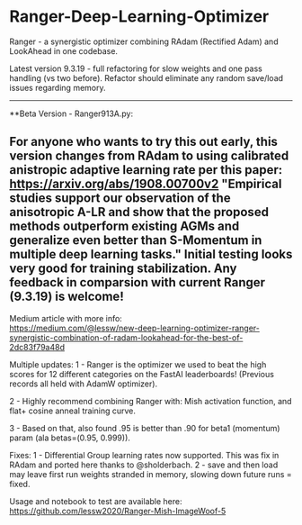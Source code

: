 # Ranger-Deep-Learning-Optimizer
Ranger - a synergistic optimizer combining RAdam (Rectified Adam) and LookAhead in one codebase.

Latest version 9.3.19 - full refactoring for slow weights and one pass handling (vs two before).  Refactor should eliminate any random save/load issues regarding memory.

----------------------------------------------
**Beta Version - Ranger913A.py:

For anyone who wants to try this out early, this version changes from RAdam to using calibrated anistropic adaptive learning rate per this paper:
https://arxiv.org/abs/1908.00700v2
"Empirical studies support our observation of the anisotropic A-LR and show that the proposed methods outperform existing AGMs and generalize even better than S-Momentum in multiple deep learning tasks." 
Initial testing looks very good for training stabilization.  Any feedback in comparsion with current Ranger (9.3.19) is welcome!
----------------------------------------------

Medium article with more info:  
https://medium.com/@lessw/new-deep-learning-optimizer-ranger-synergistic-combination-of-radam-lookahead-for-the-best-of-2dc83f79a48d

Multiple updates:
1 - Ranger is the optimizer we used to beat the high scores for 12 different categories on the FastAI leaderboards!  (Previous records all held with AdamW optimizer).

2 - Highly recommend combining Ranger with: Mish activation function, and flat+ cosine anneal training curve.

3 - Based on that, also found .95 is better than .90 for beta1 (momentum) param (ala betas=(0.95, 0.999)).

Fixes:
1 - Differential Group learning rates now supported.  This was fix in RAdam and ported here thanks to @sholderbach.
2 - save and then load may leave first run weights stranded in memory, slowing down future runs = fixed.


Usage and notebook to test are available here:
https://github.com/lessw2020/Ranger-Mish-ImageWoof-5



